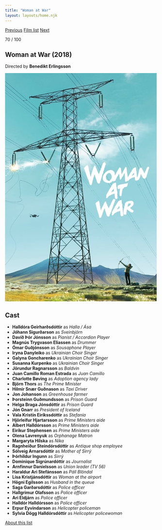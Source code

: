 ```yaml
---
title: "Woman at War"
layout: layouts/home.njk
---
```


<nav class="films">
  <a class="prev" href="../cest-la-vie">Previous</a>
  <a href="../">Film list</a>
  <a class="next" href="../sink-or-swim">Next</a>
</nav>

<p>70 / 100</p>

<article class="film">
  <h1>Woman at War (2018)</h1>

  <p class="director">
    Directed by <strong>Benedikt Erlingsson</strong>
  </p>

  <img src="../films/posters/woman-at-war.jpg" alt="">

  <h2>
    Cast
  </h2>
  <ul>
    <li><strong>Halldóra Geirharðsdóttir</strong> as <em>Halla / Ása</em></li>
<li><strong>Jóhann Sigurðarson</strong> as <em>Sveinbjörn</em></li>
<li><strong>Davíð Þór Jónsson</strong> as <em>Pianist / Accordion Player</em></li>
<li><strong>Magnús Trygvason Eliassen</strong> as <em>Drummer</em></li>
<li><strong>Ómar Guðjónsson</strong> as <em>Sousaphone Player</em></li>
<li><strong>Iryna Danyleiko</strong> as <em>Ukrainian Choir Singer</em></li>
<li><strong>Galyna Goncharenko</strong> as <em>Ukrainian Choir Singer</em></li>
<li><strong>Susanna Kurpenko</strong> as <em>Ukrainian Choir Singer</em></li>
<li><strong>Jörundur Ragnarsson</strong> as <em>Baldvin</em></li>
<li><strong>Juan Camillo Roman Estrada</strong> as <em>Juan Camillo</em></li>
<li><strong>Charlotte Bøving</strong> as <em>Adoption agency lady</em></li>
<li><strong>Björn Thors</strong> as <em>The Prime Minister</em></li>
<li><strong>Hilmir Snær Guðnason</strong> as <em>Taxi Driver</em></li>
<li><strong>Jon Johanson</strong> as <em>Greenhouse farmer</em></li>
<li><strong>Þorsteinn Guðmundsson</strong> as <em>Prison Guard</em></li>
<li><strong>Helga Braga Jónsdóttir</strong> as <em>Prison Guard</em></li>
<li><strong>Jón Gnarr</strong> as <em>President of Iceland</em></li>
<li><strong>Vala Kristín Eiríkssdóttir</strong> as <em>Stefanía</em></li>
<li><strong>Hjörleifur Hjartarsson</strong> as <em>Prime Ministers aide</em></li>
<li><strong>Albert Halldórsson</strong> as <em>Prime Ministers aide</em></li>
<li><strong>Eiríkur Stephensen</strong> as <em>Prime Ministers aide</em></li>
<li><strong>Olena Lavrenyuk</strong> as <em>Orphanage Matron</em></li>
<li><strong>Margaryta Hilska</strong> as <em>Nika</em></li>
<li><strong>Ragnheiður Steindórsdóttir</strong> as <em>Antique shop employee</em></li>
<li><strong>Sólveig Arnarsdóttir</strong> as <em>Mother of Sirrý</em></li>
<li><strong>Þórhildur Ingunn</strong> as <em>Sirrý</em></li>
<li><strong>Dominique Sigrúnardóttir</strong> as <em>Journalist</em></li>
<li><strong>Arnfinnur Daníelsson</strong> as <em>Union leader (TV 56)</em></li>
<li><strong>Haraldur Ari Stefánsson</strong> as <em>Páll Blöndal</em></li>
<li><strong>Lísa Kristjánsdóttir</strong> as <em>Woman at the airport</em></li>
<li><strong>Högni Egilsson</strong> as <em>Husband in the queue</em></li>
<li><strong>Saga Garðarsdóttir</strong> as <em>Police officer</em></li>
<li><strong>Hallgrimur Olafsson</strong> as <em>Police officer</em></li>
<li><strong>Ari Eldjárn</strong> as <em>Police officer</em></li>
<li><strong>Halldór Halldórsson</strong> as <em>Police officer</em></li>
<li><strong>Erpur Eyvindarson</strong> as <em>Helicopter policeman</em></li>
<li><strong>Sylvia Dögg Halldórsdóttir</strong> as <em>Helicopter policewoman</em></li>
  </ul>
</article>
<footer>
  <a href="../about">About this list</a>
</footer>
